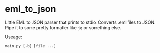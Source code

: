 # eml_to_json
Little EML to JSON parser that prints to stdio. Converts .eml files to JSON. Pipe it to some pretty formatter like `jq` or something else.

Useage:
```
main.py [-b] [file ...]
```